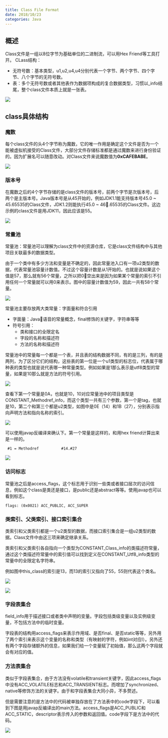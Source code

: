 ```yaml
---
title: Class File Format
date: 2018/10/23
categories: Java
---
```


## 概述
Class文件是一组以8位字节为基础单位的二进制流，可以用Hex Friend等工具打开。
CLass结构： 
- 无符号数：基本类型，u1,u2,u4,u4分别代表一个字节、两个字节、四个字节、八个字节的无符号数。
- 表：多个无符号数或者其他表作为数据项构成的复合数据类型，习惯以_info结尾，整个class文件本质上就是一张表。

![](/assets/Java_ClassFileDetail/java-class-file-internal-structure.png)

## class具体结构
### 魔数
每个class文件的头4个字节称为魔数，它的唯一作用是确定这个文件是否为一个能被虚拟机接受的Class文件，大部分文件存储标准都是通过魔数来进行身份验证的。因为扩展名可以随意改动。对Class文件来说魔数值为**0xCAFEBABE**。

![](/assets/Java_ClassFileDetail/Class_MagicNumber.jpg)

### 版本号
在魔数之后的4个字节存储的是class文件的版本号，前两个字节是次版本号，后两个是主版本号。Java版本号是从45开始的，例如JDK1.1能支持版本号45.0 ~ 45.65535的Class文件，JDK1.2则能执行45.0 ~ 46.65535的Class文件。这边示例的class文件是用JDK11，因此应该是55。

![](/assets/Java_ClassFileDetail/Class_VersionNumber.jpg)

### 常量池
常量池：常量池可以理解为class文件中的资源仓库，它是class文件结构中与其他项目关联最多的数据类型。

由于一个类中有多少方法和变量是不确定的，因此常量池入口有一项u2类型的数据，代表常量池容量计数值。不过这个容量计数是从1开始的。也就是说如果这个值是57，那么就有56个常量，之所以把0空出来是因为如果某个常量的索引不引用任何一个常量就可以用0来表示。图中的容量计数值为59，因此一共有58个常量。

![](/assets/Java_ClassFileDetail/Class_NumberOfConstant.jpg)

常量池主要存放两大类常量：字面量和符合引用
-  字面量：Java语音的常量概念，final修饰的关键字，字符串等等
-  符号引用：
   - 类和接口的全限定名
   - 字段的名称和描述符
   - 方法的名称和描述符

常量池中的常量每一个都是一个表，并且表的结构数据不同，有的是三列，有的是两列，为了区分它们的结构，这些表的第一位是一个u1类型的标志位，代表属于哪种表的类型也就是说代表哪一种常量类型。例如如果是1那么表示是utf8类型的常量，如果是10那么就是方法的符号引用。

![](/assets/Java_ClassFileDetail/Constant_pool.png)

查看下第一个常量是0A，也就是10，10对应常量池中的项目类型是CONSTANT_Methodref_info，而这个类型一共有三个参数，第一个是tag，也就是10，第二个和第三个都是u2类型，如图中是0E（14）和1B（27），分别表示指向声明方法和指向名称的索引。

![](/assets/Java_ClassFileDetail/FirstElement.jpg)

可以使用javap反编译来确认下。第一个常量是这样的，和用hex friend计算出来是一样的。
```
 #1 = Methodref          #14.#27 
```

![](/assets/Java_ClassFileDetail/javapResult.jpg)

### 访问标志
常量池之后是access_flags，这个标志用于识别一些类或者接口层次的访问信息，例如这个class是类还是接口，是public还是abstract等等。使用javap也可以看到标志。
```
flags: (0x0021) ACC_PUBLIC, ACC_SUPER
```

### 类索引、父类索引、接口索引集合
类索引和父类索引都是一个u2类型的数据，而接口索引集合是一组u2类型的数据。Class文件中由这三项来确定继承关系。

类索引和父类索引各自指向一个类型为CONSTANT_Class_info的类描述符常量，通过这个类描述符常量中的索引值可以找到定义在CONSTANT_Utf8_info类型的常量中的全限定名字符串。

例如图中this_class的索引是13，而13的索引又指向了55，55则代表这个类名。

![](/assets/Java_ClassFileDetail/this_class.jpg)

![](/assets/Java_ClassFileDetail/this_class2.jpg)

### 字段表集合
field_info用于描述接口或者类中声明的变量。字段包括类级变量以及实例级变量，不包括方法中的临时变量。

字段表的结构用access_flags来表示作用域、是否final、是否static等等，另外用了两个索引来表示这个变量的名称和类型（有映射的字符，例如int对应I）。另外还有两个字段存储额外的信息，如果我们给一个变量赋了初始值，那么这两个字段就会有对应的值。

### 方法表集合
类似于字段表集合，由于方法没有volatile和transient关键字，因此access_flags中没有ACC_VOLATILE标志和ACC_TRANSIENT标志。而增加了synchronized、native等修饰方法的关键字。由于和字段表集合大同小异，不多赘述。

但是需要注意的是方法中的代码被单独存放在了方法表中的code字段下，可以看到下图是用javap反编译出的main方法。access_flags是ACC_PUBLIC和ACC_STATIC，descriptor表示传入的参数和返回值。code字段下是方法中的代码。

![](/assets/Java_ClassFileDetail/javap_method.jpg)


